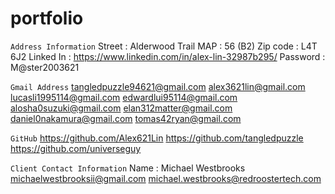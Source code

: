 # portfolio

`Address Information`
Street : Alderwood Trail
MAP : 56 (B2)
Zip code : L4T 6J2
Linked In : https://www.linkedin.com/in/alex-lin-32987b295/
Password : M@ster2003621

`Gmail Address`
tangledpuzzle94621@gmail.com
alex3621lin@gmail.com
lucasli1995114@gmail.com
edwardlui95114@gmail.com
alosha0suzuki@gmail.com
elan312matter@gmail.com
daniel0nakamura@gmail.com
tomas42ryan@gmail.com

`GitHub`
https://github.com/Alex621Lin
https://github.com/tangledpuzzle
https://github.com/universeguy

`Client Contact Information`
Name : Michael Westbrooks
michaelwestbrooksii@gmail.com
michael.westbrooks@redroostertech.com
